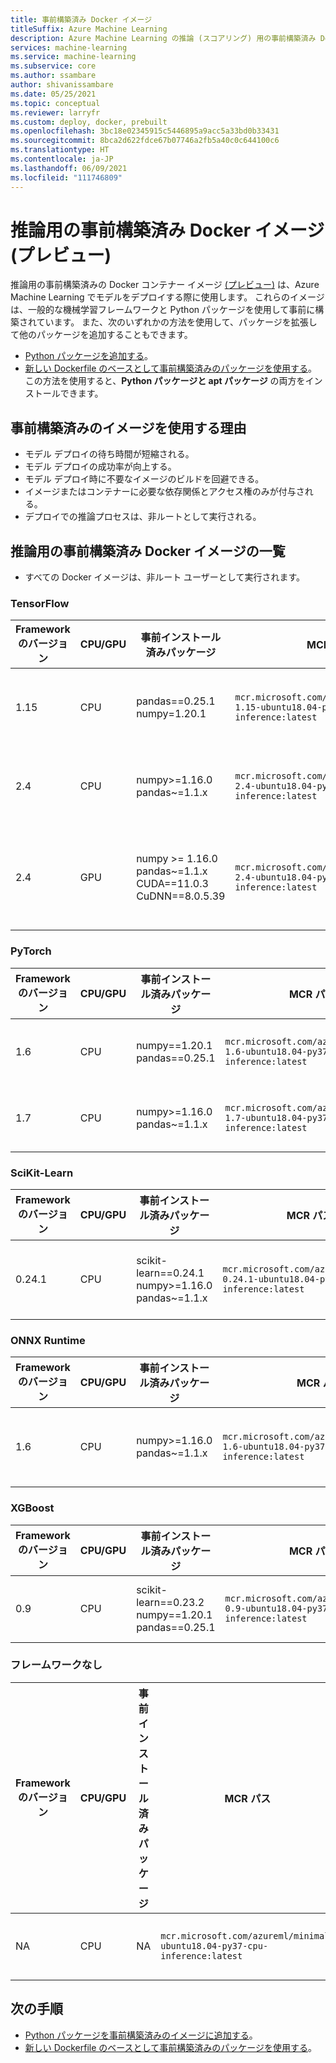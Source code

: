 ```yaml
---
title: 事前構築済み Docker イメージ
titleSuffix: Azure Machine Learning
description: Azure Machine Learning の推論 (スコアリング) 用の事前構築済み Docker イメージ
services: machine-learning
ms.service: machine-learning
ms.subservice: core
ms.author: ssambare
author: shivanissambare
ms.date: 05/25/2021
ms.topic: conceptual
ms.reviewer: larryfr
ms.custom: deploy, docker, prebuilt
ms.openlocfilehash: 3bc18e02345915c5446895a9acc5a33bd0b33431
ms.sourcegitcommit: 8bca2d622fdce67b07746a2fb5a40c0c644100c6
ms.translationtype: HT
ms.contentlocale: ja-JP
ms.lasthandoff: 06/09/2021
ms.locfileid: "111746809"
---
```

# <a name="prebuilt-docker-images-for-inference-preview"></a>推論用の事前構築済み Docker イメージ (プレビュー)

推論用の事前構築済みの Docker コンテナー イメージ [(プレビュー)](https://azure.microsoft.com/support/legal/preview-supplemental-terms/) は、Azure Machine Learning でモデルをデプロイする際に使用します。  これらのイメージは、一般的な機械学習フレームワークと Python パッケージを使用して事前に構築されています。 また、次のいずれかの方法を使用して、パッケージを拡張して他のパッケージを追加することもできます。

* [Python パッケージを追加する](how-to-prebuilt-docker-images-inference-python-extensibility.md)。
* [新しい Dockerfile のベースとして事前構築済みのパッケージを使用する](how-to-extend-prebuilt-docker-image-inference.md)。 この方法を使用すると、**Python パッケージと apt パッケージ** の両方をインストールできます。

## <a name="why-should-i-use-prebuilt-images"></a>事前構築済みのイメージを使用する理由

* モデル デプロイの待ち時間が短縮される。
* モデル デプロイの成功率が向上する。
* モデル デプロイ時に不要なイメージのビルドを回避できる。
* イメージまたはコンテナーに必要な依存関係とアクセス権のみが付与される。 
* デプロイでの推論プロセスは、非ルートとして実行される。

## <a name="list-of-prebuilt-docker-images-for-inference"></a>推論用の事前構築済み Docker イメージの一覧 

* すべての Docker イメージは、非ルート ユーザーとして実行されます。

### <a name="tensorflow"></a>TensorFlow

Framework のバージョン | CPU/GPU | 事前インストール済みパッケージ | MCR パス | キュレーション環境
 --- | --- | --- | --- | --- |
 1.15 | CPU | pandas==0.25.1 </br> numpy=1.20.1 | `mcr.microsoft.com/azureml/tensorflow-1.15-ubuntu18.04-py37-cpu-inference:latest`  | AzureML-tensorflow-1.15-ubuntu18.04-py37-cpu-inference | 
2.4 | CPU | numpy>=1.16.0 </br> pandas~=1.1.x | `mcr.microsoft.com/azureml/tensorflow-2.4-ubuntu18.04-py37-cpu-inference:latest` | AzureML-tensorflow-2.4-ubuntu18.04-py37-cpu-inference |
2.4 | GPU | numpy >= 1.16.0 </br> pandas~=1.1.x </br> CUDA==11.0.3 </br> CuDNN==8.0.5.39 | `mcr.microsoft.com/azureml/tensorflow-2.4-ubuntu18.04-py37-cuda11.0.3-gpu-inference:latest` | AzureML-tensorflow-2.4-ubuntu18.04-py37-cuda11.0.3-gpu-inference |

### <a name="pytorch"></a>PyTorch

Framework のバージョン | CPU/GPU | 事前インストール済みパッケージ | MCR パス | キュレーション環境
 --- | --- | --- | --- | --- |
 1.6 | CPU | numpy==1.20.1 </br> pandas==0.25.1 | `mcr.microsoft.com/azureml/pytorch-1.6-ubuntu18.04-py37-cpu-inference:latest` | AzureML-pytorch-1.6-ubuntu18.04-py37-cpu-inference |
1.7 | CPU | numpy>=1.16.0 </br> pandas~=1.1.x | `mcr.microsoft.com/azureml/pytorch-1.7-ubuntu18.04-py37-cpu-inference:latest` | AzureML-pytorch-1.7-ubuntu18.04-py37-cpu-inference |

### <a name="scikit-learn"></a>SciKit-Learn

Framework のバージョン | CPU/GPU | 事前インストール済みパッケージ | MCR パス | キュレーション環境
 --- | --- | --- | --- | --- |
0.24.1  | CPU | scikit-learn==0.24.1 </br> numpy>=1.16.0 </br> pandas~=1.1.x | `mcr.microsoft.com/azureml/sklearn-0.24.1-ubuntu18.04-py37-cpu-inference:latest` | AzureML-sklearn-0.24.1-ubuntu18.04-py37-cpu-inference |

### <a name="onnx-runtime"></a>ONNX Runtime

Framework のバージョン | CPU/GPU | 事前インストール済みパッケージ | MCR パス | キュレーション環境
 --- | --- | --- | --- | --- |
1.6 | CPU | numpy>=1.16.0 </br> pandas~=1.1.x | `mcr.microsoft.com/azureml/onnxruntime-1.6-ubuntu18.04-py37-cpu-inference:latest` |AzureML-onnxruntime-1.6-ubuntu18.04-py37-cpu-inference |

### <a name="xgboost"></a>XGBoost

Framework のバージョン | CPU/GPU | 事前インストール済みパッケージ | MCR パス | キュレーション環境
 --- | --- | --- | --- | --- |
0.9 | CPU | scikit-learn==0.23.2 </br> numpy==1.20.1 </br> pandas==0.25.1 | `mcr.microsoft.com/azureml/xgboost-0.9-ubuntu18.04-py37-cpu-inference:latest` | AzureML-xgboost-0.9-ubuntu18.04-py37-cpu-inference | 

### <a name="no-framework"></a>フレームワークなし

Framework のバージョン | CPU/GPU | 事前インストール済みパッケージ | MCR パス | キュレーション環境
 --- | --- | --- | --- | --- |
NA | CPU | NA | `mcr.microsoft.com/azureml/minimal-ubuntu18.04-py37-cpu-inference:latest` | AzureML-minimal-ubuntu18.04-py37-cpu-inference  |

## <a name="next-steps"></a>次の手順

* [Python パッケージを事前構築済みのイメージに追加する](how-to-prebuilt-docker-images-inference-python-extensibility.md)。
* [新しい Dockerfile のベースとして事前構築済みのパッケージを使用する](how-to-extend-prebuilt-docker-image-inference.md)。
